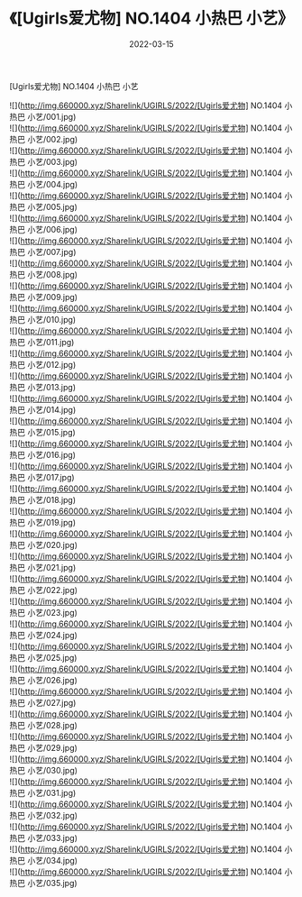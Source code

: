 ﻿---
layout: post
title:  《[Ugirls爱尤物] NO.1404 小热巴 小艺》
date:   2022-03-15
img: http://img.660000.xyz/Sharelink/UGIRLS/2022/[Ugirls爱尤物] NO.1404 小热巴 小艺/000.jpg
categories: [美女, 清纯, 唯美]
---

[Ugirls爱尤物] NO.1404 小热巴 小艺

 ![](http://img.660000.xyz/Sharelink/UGIRLS/2022/[Ugirls爱尤物] NO.1404 小热巴 小艺/001.jpg) <br>![](http://img.660000.xyz/Sharelink/UGIRLS/2022/[Ugirls爱尤物] NO.1404 小热巴 小艺/002.jpg) <br>![](http://img.660000.xyz/Sharelink/UGIRLS/2022/[Ugirls爱尤物] NO.1404 小热巴 小艺/003.jpg) <br>![](http://img.660000.xyz/Sharelink/UGIRLS/2022/[Ugirls爱尤物] NO.1404 小热巴 小艺/004.jpg) <br>![](http://img.660000.xyz/Sharelink/UGIRLS/2022/[Ugirls爱尤物] NO.1404 小热巴 小艺/005.jpg) <br>![](http://img.660000.xyz/Sharelink/UGIRLS/2022/[Ugirls爱尤物] NO.1404 小热巴 小艺/006.jpg) <br>![](http://img.660000.xyz/Sharelink/UGIRLS/2022/[Ugirls爱尤物] NO.1404 小热巴 小艺/007.jpg) <br>![](http://img.660000.xyz/Sharelink/UGIRLS/2022/[Ugirls爱尤物] NO.1404 小热巴 小艺/008.jpg) <br>![](http://img.660000.xyz/Sharelink/UGIRLS/2022/[Ugirls爱尤物] NO.1404 小热巴 小艺/009.jpg) <br>![](http://img.660000.xyz/Sharelink/UGIRLS/2022/[Ugirls爱尤物] NO.1404 小热巴 小艺/010.jpg) <br>![](http://img.660000.xyz/Sharelink/UGIRLS/2022/[Ugirls爱尤物] NO.1404 小热巴 小艺/011.jpg) <br>![](http://img.660000.xyz/Sharelink/UGIRLS/2022/[Ugirls爱尤物] NO.1404 小热巴 小艺/012.jpg) <br>![](http://img.660000.xyz/Sharelink/UGIRLS/2022/[Ugirls爱尤物] NO.1404 小热巴 小艺/013.jpg) <br>![](http://img.660000.xyz/Sharelink/UGIRLS/2022/[Ugirls爱尤物] NO.1404 小热巴 小艺/014.jpg) <br>![](http://img.660000.xyz/Sharelink/UGIRLS/2022/[Ugirls爱尤物] NO.1404 小热巴 小艺/015.jpg) <br>![](http://img.660000.xyz/Sharelink/UGIRLS/2022/[Ugirls爱尤物] NO.1404 小热巴 小艺/016.jpg) <br>![](http://img.660000.xyz/Sharelink/UGIRLS/2022/[Ugirls爱尤物] NO.1404 小热巴 小艺/017.jpg) <br>![](http://img.660000.xyz/Sharelink/UGIRLS/2022/[Ugirls爱尤物] NO.1404 小热巴 小艺/018.jpg) <br>![](http://img.660000.xyz/Sharelink/UGIRLS/2022/[Ugirls爱尤物] NO.1404 小热巴 小艺/019.jpg) <br>![](http://img.660000.xyz/Sharelink/UGIRLS/2022/[Ugirls爱尤物] NO.1404 小热巴 小艺/020.jpg) <br>![](http://img.660000.xyz/Sharelink/UGIRLS/2022/[Ugirls爱尤物] NO.1404 小热巴 小艺/021.jpg) <br>![](http://img.660000.xyz/Sharelink/UGIRLS/2022/[Ugirls爱尤物] NO.1404 小热巴 小艺/022.jpg) <br>![](http://img.660000.xyz/Sharelink/UGIRLS/2022/[Ugirls爱尤物] NO.1404 小热巴 小艺/023.jpg) <br>![](http://img.660000.xyz/Sharelink/UGIRLS/2022/[Ugirls爱尤物] NO.1404 小热巴 小艺/024.jpg) <br>![](http://img.660000.xyz/Sharelink/UGIRLS/2022/[Ugirls爱尤物] NO.1404 小热巴 小艺/025.jpg) <br>![](http://img.660000.xyz/Sharelink/UGIRLS/2022/[Ugirls爱尤物] NO.1404 小热巴 小艺/026.jpg) <br>![](http://img.660000.xyz/Sharelink/UGIRLS/2022/[Ugirls爱尤物] NO.1404 小热巴 小艺/027.jpg) <br>![](http://img.660000.xyz/Sharelink/UGIRLS/2022/[Ugirls爱尤物] NO.1404 小热巴 小艺/028.jpg) <br>![](http://img.660000.xyz/Sharelink/UGIRLS/2022/[Ugirls爱尤物] NO.1404 小热巴 小艺/029.jpg) <br>![](http://img.660000.xyz/Sharelink/UGIRLS/2022/[Ugirls爱尤物] NO.1404 小热巴 小艺/030.jpg) <br>![](http://img.660000.xyz/Sharelink/UGIRLS/2022/[Ugirls爱尤物] NO.1404 小热巴 小艺/031.jpg) <br>![](http://img.660000.xyz/Sharelink/UGIRLS/2022/[Ugirls爱尤物] NO.1404 小热巴 小艺/032.jpg) <br>![](http://img.660000.xyz/Sharelink/UGIRLS/2022/[Ugirls爱尤物] NO.1404 小热巴 小艺/033.jpg) <br>![](http://img.660000.xyz/Sharelink/UGIRLS/2022/[Ugirls爱尤物] NO.1404 小热巴 小艺/034.jpg) <br>![](http://img.660000.xyz/Sharelink/UGIRLS/2022/[Ugirls爱尤物] NO.1404 小热巴 小艺/035.jpg) <br>